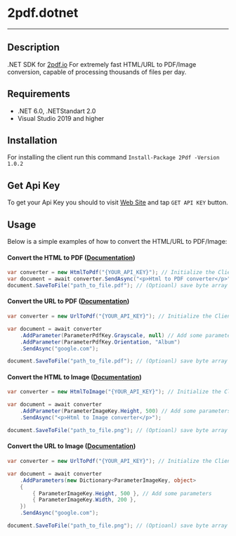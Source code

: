 # 2pdf.dotnet
___
## Description

.NET SDK for [2pdf.io](https://2pdf.io) For extremely fast HTML/URL to PDF/Image conversion, capable of processing thousands of files per day.

## Requirements

- .NET 6.0, .NETStandart 2.0 
- Visual Studio 2019 and higher

## Installation
For installing the client run this command `Install-Package 2Pdf -Version 1.0.2`

## Get Api Key
To get your Api Key you should to visit [Web Site](https://2pdf.io) and tap `GET API KEY` button.

## Usage

Below is a simple examples of how to convert the HTML/URL to PDF/Image:
####
#### Convert the HTML to PDF ([Documentation](https://2pdf.io/Home#postPdfFromHtmlId))
```csharp
var converter = new HtmlToPdf("{YOUR_API_KEY}"); // Initialize the Client
var document = await converter.SendAsync("<p>Html to PDF converter</p>");
document.SaveToFile("path_to_file.pdf"); // (Optioanl) save byte array into the file
```
####
#### Convert the URL to PDF ([Documentation](https://2pdf.io/Home#postPdfFromUrlId))
```csharp
var converter = new UrlToPdf("{YOUR_API_KEY}"); // Initialize the Client

var document = await converter
    .AddParameter(ParameterPdfKey.Grayscale, null) // Add some parameters
    .AddParameter(ParameterPdfKey.Orientation, "Album")
    .SendAsync("google.com");

document.SaveToFile("path_to_file.pdf"); // (Optioanl) save byte array into the file
```
####
#### Convert the HTML to Image ([Documentation](https://2pdf.io/Home#postImageFromHtmlId))
```csharp
var converter = new HtmlToImage("{YOUR_API_KEY}"); // Initialize the Client

var document = await converter
    .AddParameter(ParameterImageKey.Height, 500) // Add some parameters
    .SendAsync("<p>Html to Image converter</p>");

document.SaveToFile("path_to_file.png"); // (Optioanl) save byte array into the file
```
####
#### Convert the URL to Image ([Documentation](https://2pdf.io/Home#postImageFromUrlId))
```csharp
var converter = new UrlToPdf("{YOUR_API_KEY}"); // Initialize the Client

var document = await converter
    .AddParameters(new Dictionary<ParameterImageKey, object>
    {
        { ParameterImageKey.Height, 500 }, // Add some parameters
        { ParameterImageKey.Width, 200 },
    })
    .SendAsync("google.com");

document.SaveToFile("path_to_file.png"); // (Optioanl) save byte array into the file
```
